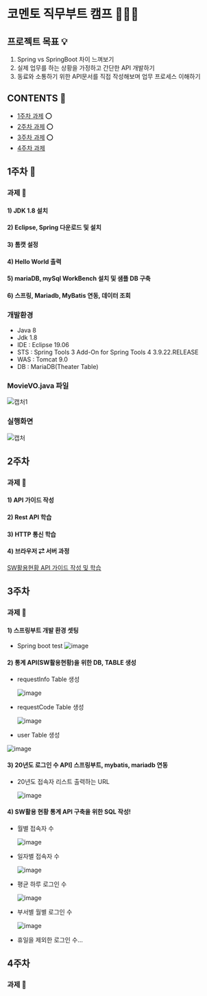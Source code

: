 # __코멘토 직무부트 캠프__ 👨🏻‍💻

## __프로젝트 목표__ 💡
 1. Spring vs SpringBoot 차이 느껴보기
 2. 실제 업무를 하는 상황을 가정하고 간단한 API 개발하기
 3. 동료와 소통하기 위한 API문서를 직접 작성해보며 업무 프로세스 이해하기

## __CONTENTS__ 📜 
 - [1주차 과제](#1주차-) ⭕️
 - [2주차 과제](#2주차) ⭕️
 - [3주차 과제](#3주차) ⭕️
 - [4주차 과제](#4주차)


     
## 1주차 🔎
### 과제 📕
#### 1) JDK 1.8 설치
#### 2) Eclipse, Spring 다운로드 및 설치
#### 3) 톰캣 설정
#### 4) Hello World 출력
#### 5) mariaDB, mySql WorkBench 설치 및 샘플 DB 구축
#### 6) 스프링, Mariadb, MyBatis 연동, 데이터 조회
### 개발환경
- Java 8
- Jdk 1.8
- IDE : Eclipse 19.06
- STS : Spring Tools 3 Add-On for Spring Tools 4 3.9.22.RELEASE
- WAS : Tomcat 9.0
- DB : MariaDB(Theater Table)
### MovieVO.java 파일
![캡처1](https://github.com/onjix/ComentoBootCamp/assets/101625609/9c3612dc-ab30-4488-8cfb-cf15ef8d0f21)
### 실행화면
![캡처](https://github.com/onjix/ComentoBootCamp/assets/101625609/5e459ffe-09aa-4f31-b215-a9eb186367a4)



## 2주차
### 과제 📗
#### 1) API 가이드 작성
#### 2) Rest API 학습
#### 3) HTTP 통신 학습
#### 4) 브라우저 ⇄ 서버 과정

[SW활용현황 API 가이드 작성 및 학습](https://github.com/onjix/ComentoBootCamp/blob/551049a9e39e9804d58fae042f1f29b8c71062bf/document/SW%E1%84%92%E1%85%AA%E1%86%AF%E1%84%8B%E1%85%AD%E1%86%BC%20%E1%84%92%E1%85%A7%E1%86%AB%E1%84%92%E1%85%AA%E1%86%BC%20API.pdf)



## 3주차
### 과제 📘
#### 1) 스프링부트 개발 환경 셋팅
- Spring boot test
  ![image](https://github.com/onjix/ComentoBootCamp/assets/101625609/0b724b75-de23-45be-8da2-09d8b138100b)
  
#### 2) 통계 API(SW활용현황)을 위한 DB, TABLE 생성
- requestInfo Table 생성
  
  ![image](https://github.com/onjix/ComentoBootCamp/assets/101625609/ebf29d3d-3201-4bfe-89cf-5e71613ed4ec)

  
- requestCode Table 생성
  
  ![image](https://github.com/onjix/ComentoBootCamp/assets/101625609/504a635f-8d70-47fc-a8a5-d44cab1795b7)

  
- user Table 생성
  
![image](https://github.com/onjix/ComentoBootCamp/assets/101625609/06a06b7a-fc23-4b38-988f-b22e7884b2fe)


#### 3) 20년도 로그인 수 API] 스프링부트, mybatis, mariadb 연동
- 20년도 접속자 리스트 출력하는 URL
  
  ![image](https://github.com/onjix/ComentoBootCamp/assets/101625609/29dcb89d-f9be-4bbc-939a-455b415ddb31)

  
#### 4) SW활용 현황 통계 API 구축을 위한 SQL 작성!
- 월별 접속자 수
  
  ![image](https://github.com/onjix/ComentoBootCamp/assets/101625609/87f26ee5-b96b-434c-9d8b-5f3791195d98)

  
- 일자별 접속자 수
  
  ![image](https://github.com/onjix/ComentoBootCamp/assets/101625609/29f0bfcb-611b-4d2c-b6cb-198ad9a44935)

  
- 평균 하루 로그인 수
  
  ![image](https://github.com/onjix/ComentoBootCamp/assets/101625609/6d241660-29f7-4775-8296-c265f819fb02)

  
- 부서별 월별 로그인 수
  
  ![image](https://github.com/onjix/ComentoBootCamp/assets/101625609/cb5a6c27-4b41-44cd-8e31-ae5907ca4a6e)

  
- 휴일을 제외한 로그인 수...



## 4주차
### 과제 📙
